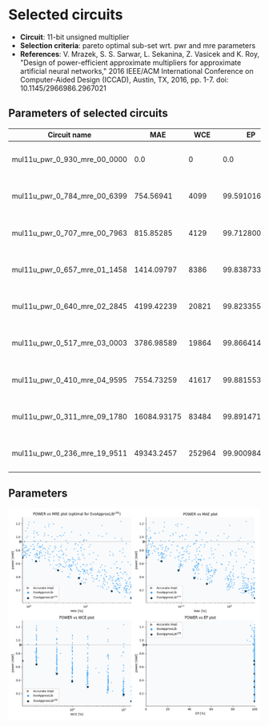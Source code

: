 
Selected circuits
===================
 - **Circuit**: 11-bit unsigned multiplier
 - **Selection criteria**: pareto optimal sub-set wrt. pwr and mre parameters
 - **References**: V. Mrazek, S. S. Sarwar, L. Sekanina, Z. Vasicek and K. Roy, "Design of power-efficient approximate multipliers for approximate artificial neural networks," 2016 IEEE/ACM International Conference on Computer-Aided Design (ICCAD), Austin, TX, 2016, pp. 1-7. doi: 10.1145/2966986.2967021


Parameters of selected circuits
----------------------------

| Circuit name | MAE | WCE | EP | MRE | Download |
| --- |  --- | --- | --- | --- | --- | 
| mul11u_pwr_0_930_mre_00_0000 | 0.0 | 0 | 0.0 | 0.0 |  [Verilog generic](mul11u_pwr_0_930_mre_00_0000_gen.v) [Verilog PDK45](mul11u_pwr_0_930_mre_00_0000_pdk45.v)  [C](mul11u_pwr_0_930_mre_00_0000.c) |
| mul11u_pwr_0_784_mre_00_6399 | 754.56941 | 4099 | 99.5910167694 | 0.6398899738 |  [Verilog generic](mul11u_pwr_0_784_mre_00_6399_gen.v) [Verilog PDK45](mul11u_pwr_0_784_mre_00_6399_pdk45.v)  [C](mul11u_pwr_0_784_mre_00_6399.c) |
| mul11u_pwr_0_707_mre_00_7963 | 815.85285 | 4129 | 99.7128009796 | 0.7962511002 |  [Verilog generic](mul11u_pwr_0_707_mre_00_7963_gen.v) [Verilog PDK45](mul11u_pwr_0_707_mre_00_7963_pdk45.v)  [C](mul11u_pwr_0_707_mre_00_7963.c) |
| mul11u_pwr_0_657_mre_01_1458 | 1414.09797 | 8386 | 99.8387336731 | 1.1457789785 |  [Verilog generic](mul11u_pwr_0_657_mre_01_1458_gen.v) [Verilog PDK45](mul11u_pwr_0_657_mre_01_1458_pdk45.v)  [C](mul11u_pwr_0_657_mre_01_1458.c) |
| mul11u_pwr_0_640_mre_02_2845 | 4199.42239 | 20821 | 99.8233556747 | 2.2845398918 |  [Verilog generic](mul11u_pwr_0_640_mre_02_2845_gen.v) [Verilog PDK45](mul11u_pwr_0_640_mre_02_2845_pdk45.v)  [C](mul11u_pwr_0_640_mre_02_2845.c) |
| mul11u_pwr_0_517_mre_03_0003 | 3786.98589 | 19864 | 99.8664140701 | 3.0003151541 |  [Verilog generic](mul11u_pwr_0_517_mre_03_0003_gen.v) [Verilog PDK45](mul11u_pwr_0_517_mre_03_0003_pdk45.v)  [C](mul11u_pwr_0_517_mre_03_0003.c) |
| mul11u_pwr_0_410_mre_04_9595 | 7554.73259 | 41617 | 99.8815536499 | 4.9595147171 |  [Verilog generic](mul11u_pwr_0_410_mre_04_9595_gen.v) [Verilog PDK45](mul11u_pwr_0_410_mre_04_9595_pdk45.v)  [C](mul11u_pwr_0_410_mre_04_9595.c) |
| mul11u_pwr_0_311_mre_09_1780 | 16084.93175 | 83484 | 99.8914718628 | 9.1780422544 |  [Verilog generic](mul11u_pwr_0_311_mre_09_1780_gen.v) [Verilog PDK45](mul11u_pwr_0_311_mre_09_1780_pdk45.v)  [C](mul11u_pwr_0_311_mre_09_1780.c) |
| mul11u_pwr_0_236_mre_19_9511 | 49343.2457 | 252964 | 99.9009847641 | 19.9511218423 |  [Verilog generic](mul11u_pwr_0_236_mre_19_9511_gen.v) [Verilog PDK45](mul11u_pwr_0_236_mre_19_9511_pdk45.v)  [C](mul11u_pwr_0_236_mre_19_9511.c) |
    
Parameters
--------------
![Parameters figure](fig.png)
             